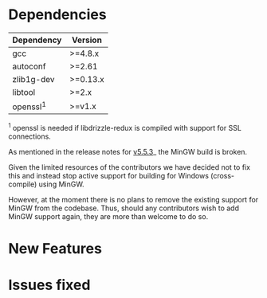 Dependencies
============

Dependency | Version
-----------|---------
gcc        | >=4.8.x
autoconf   | >=2.61
zlib1g-dev | >=0.13.x
libtool    | >=2.x
openssl<sup>1</sup> | >=v1.x

<sup>1</sup> openssl is needed if libdrizzle-redux is compiled with support for
SSL connections.

As mentioned in the release notes for [v5.5.3](https://github.com/sociomantic-tsunami/libdrizzle-redux/releases/tag/v5.5.3)_ the MinGW build is broken.

Given the limited resources of the contributors we have decided not to fix this
and instead stop active support for building for Windows (cross-compile) using
MinGW.

However, at the moment there is no plans to remove the existing support for
MinGW from the codebase.
Thus, should any contributors wish to add MinGW support again, they are more
than welcome to do so.

New Features
============

Issues fixed
============
